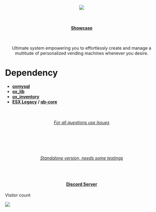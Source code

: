 <div align='center'><img src='https://i.imgur.com/ohvQthn.png'/></div>

<br><div><h4 align='center'><a href='https://youtu.be/3cohoM3Sh-U'>Showcase</a></h4></div><br>

<p style="text-align: center;">Ultimate system empowering you to effortlessly create and manage a multitude of personalized vending machines whenever you desire.</p>

# Dependency

- **[oxmysql](https://github.com/overextended/oxmysql)**
- **[ox_lib](https://github.com/overextended/ox_lib)**
- **[ox_inventory](https://github.com/overextended/ox_inventory)**
- **[ESX Legacy](https://github.com/esx-framework/esx-legacy) / [qb-core](https://github.com/qbcore-framework/qb-core)**

<br><div><h6 align='center'><a href='https://github.com/uniqscripts/uniq_vendingmachine/issues'>For all questions use Issues</a></h6></div><br>

<br><div><h6 align='center'><a href='https://github.com/uniqscripts/uniq_vendingmachine/issues'>Standalone version, needs some testings</a></h6></div><br>

<div><h4 align='center'><a href='https://discord.gg/uniq-team'>Discord Server</a></h4></div>



<p>Visitor count</p>
  <img src="https://profile-counter.glitch.me/uniq_vendingmachine/count.svg" />